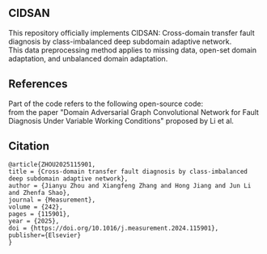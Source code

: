 CIDSAN
-
This repository officially implements CIDSAN: Cross-domain transfer fault diagnosis by class-imbalanced deep subdomain adaptive network.
<br>This data preprocessing method applies to missing data, open-set domain adaptation, and unbalanced domain adaptation.

References
-
Part of the code refers to the following open-source code:
<br>
from the paper "Domain Adversarial Graph Convolutional Network for Fault Diagnosis Under Variable Working Conditions" proposed by Li et al.

Citation
-
    @article{ZHOU2025115901,
    title = {Cross-domain transfer fault diagnosis by class-imbalanced deep subdomain adaptive network},
    author = {Jianyu Zhou and Xiangfeng Zhang and Hong Jiang and Jun Li and Zhenfa Shao},
    journal = {Measurement},
    volume = {242},
    pages = {115901},
    year = {2025},
    doi = {https://doi.org/10.1016/j.measurement.2024.115901},
    publisher={Elsevier}
    }
